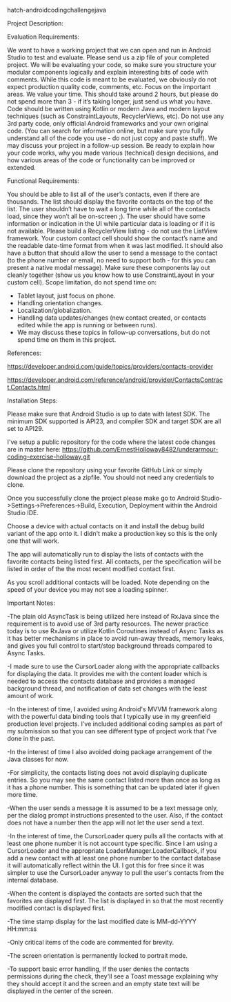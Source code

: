 hatch-androidcodingchallengejava

Project Description:

Evaluation Requirements:

We want to have a working project that we can open and run in Android Studio to test and evaluate. Please send us a zip file of your completed project.
We will be evaluating your code, so make sure you structure your modular components logically and explain interesting bits of code with comments.
While this code is meant to be evaluated, we obviously do not expect production quality code, comments, etc. Focus on the important areas.
We value your time. This should take around 2 hours, but please do not spend more than 3 - if it’s taking longer, just send us what you have.
Code should be written using Kotlin or modern Java and modern layout techniques (such as ConstraintLayouts, RecyclerViews, etc).
Do not use any 3rd party code, only official Android frameworks and your own original code. (You can search for information online, but make sure you fully understand all of the code you use - do not just copy and paste stuff).
We may discuss your project in a follow-up session.
Be ready to explain how your code works, why you made various (technical) design decisions, and how various areas of the code or functionality can be improved or extended.

Functional Requirements:

You should be able to list all of the user’s contacts, even if there are thousands.
The list should display the favorite contacts on the top of the list.
The user shouldn’t have to wait a long time while all of the contacts load, since they won’t all be on-screen ;).
The user should have some information or indication in the UI while particular data is loading or if it is not available.
Please build a RecyclerView listing - do not use the ListView framework.
Your custom contact cell should show the contact’s name and the readable date-time format from when it was last modified. It should also have a button that should allow the user to send a message to the contact (to the phone number or email, no need to support both - for this you can present a native modal message).
Make sure these components lay out cleanly together (show us you know how to use ConstraintLayout in your custom cell).
Scope limitation, do not spend time on:
- Tablet layout, just focus on phone.
- Handling orientation changes.
- Localization/globalization.
- Handling data updates/changes (new contact created, or contacts edited while the app is running or between runs).
- We may discuss these topics in follow-up conversations, but do not spend time on them in this project.

References:

https://developer.android.com/guide/topics/providers/contacts-provider

https://developer.android.com/reference/android/provider/ContactsContract.Contacts.html


Installation Steps:

Please make sure that Android Studio is up to date with latest SDK. The minimum SDK supported is API23, and compiler SDK and target SDK are all set to API29.

I've setup a public repository for the code where the latest code changes are in master here: https://github.com/ErnestHolloway8482/underarmour-coding-exercise-holloway.git

Please clone the repository using your favorite GitHub Link or simply download the project as a zipfile. You should not need any credentials to clone.

Once you successfully clone the project please make go to Android Studio->Settings->Preferences->Build, Execution, Deployment within the Android Studio IDE.

Choose a device with actual contacts on it and install the debug build variant of the app onto it. I didn't make a production key so this is the only one that will work.

The app will automatically run to display the lists of contacts with the favorite contacts being listed first. All contacts, per the
specification will be listed in order of the the most recent modified contact first.

As you scroll additional contacts will be loaded. Note depending on the speed of your device you may not see a loading spinner. 

Important Notes:


-The plain old AsyncTask is being utilized here instead of RxJava since the requirement is to avoid use of 3rd party resources.
The newer practice today is to use RxJava or utilize Kotlin Coroutines instead of Async Tasks as it has better mechanisms in place
to avoid run-away threads, memory leaks, and gives you full control to start/stop background threads compared to Async Tasks.

-I made sure to use the CursorLoader along with the appropriate callbacks for displaying the data. It provides me with the content loader
which is needed to access the contacts database and provides a managed background thread, and notification of data set changes with the least amount of work.

-In the interest of time, I avoided using Android's MVVM framework along with the powerful data binding tools that I
typically use in my greenfield production level projects. I've included additional coding samples as part of my submission so that you can
see different type of project work that I've done in the past.

-In the interest of time I also avoided doing package arrangement of the Java classes for now.

-For simplicity, the contacts listing does not avoid displaying duplicate entries. So you may see the same contact listed more than once as long as it has a phone number. This is something that can be updated later if given more time.

-When the user sends a message it is assumed to be a text message only, per the dialog prompt instructions presented to the user.
Also, if the contact does not have a number then the app will not let the user send a text. 

-In the interest of time, the CursorLoader query pulls all the contacts with at least one phone number it is not account type specific.
Since I am using a CursorLoader and the appropriate LoaderManager.LoaderCallback, if you add a new contact with at least one phone number to the contact database it will automatically reflect
within the UI. I got this for free since it was simpler to use the CursorLoader anyway to pull the user's contacts from the internal database.

-When the content is displayed the contacts are sorted such that the favorites are displayed first. The list is displayed in so that the most recently modified contact
is displayed first.

-The time stamp display for the last modified date is MM-dd-YYYY HH:mm:ss

-Only critical items of the code are commented for brevity.

-The screen orientation is permanently locked to portrait mode.

-To support basic error handling, If the user denies the contacts permissions during the check, they'll see a Toast message explaining why they should accept it and the screen 
and an empty state text will be displayed in the center of the screen.








